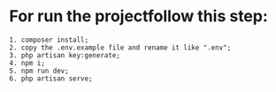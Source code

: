 # For run the projectfollow this step:

    1. composer install;
    2. copy the .env.example file and rename it like ".env";
    3. php artisan key:generate;
    4. npm i;
    5. npm run dev;
    6. php artisan serve;
